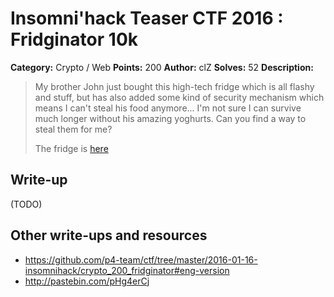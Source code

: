 # Insomni'hack Teaser CTF 2016 : Fridginator 10k

**Category:** Crypto / Web
**Points:** 200
**Author:** clZ
**Solves:** 52
**Description:**

> My brother John just bought this high-tech fridge which is all flashy and stuff, but has also added some kind of security mechanism which means I can't steal his food anymore... I'm not sure I can survive much longer without his amazing yoghurts. Can you find a way to steal them for me?
> 
> The fridge is [here](http://fridge.insomnihack.ch/login?next=/)


## Write-up

(TODO)

## Other write-ups and resources

* <https://github.com/p4-team/ctf/tree/master/2016-01-16-insomnihack/crypto_200_fridginator#eng-version>
* <http://pastebin.com/pHg4erCj>
